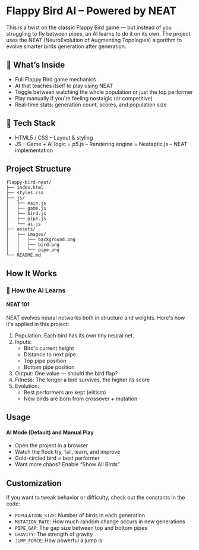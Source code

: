 # Flappy Bird AI – Powered by NEAT

This is a twist on the classic Flappy Bird game — but instead of you struggling to fly between pipes, an AI learns to do it on its own. The project uses the NEAT (NeuroEvolution of Augmenting Topologies) algorithm to evolve smarter birds generation after generation.

## 🧠 What’s Inside
- Full Flappy Bird game mechanics
- AI that teaches itself to play using NEAT
- Toggle between watching the whole population or just the top performer
- Play manually if you're feeling nostalgic (or competitive)
- Real-time stats: generation count, scores, and population size


## 🔧 Tech Stack
- HTML5 / CSS – Layout & styling
- JS – Game + AI logic
= p5.js – Rendering engine
= Neataptic.js – NEAT implementation


## Project Structure

```
flappy-bird-neat/
├── index.html     
├── styles.css           
├── js/
│   ├── main.js   
│   ├── game.js      
│   ├── bird.js         
│   ├── pipe.js          
│   └── ai.js            
├── assets/
│   ├── images/
│   │   ├── background.png  
│   │   ├── bird.png        
│   │   └── pipe.png        
└── README.md      
```


## How It Works

### 🧬 How the AI Learns
#### NEAT 101
NEAT evolves neural networks both in structure and weights. Here's how it's applied in this project:

1. Population: Each bird has its own tiny neural net.
2. Inputs:
   -  Bird's current height
   -  Distance to next pipe
   -  Top pipe position
   -  Bottom pipe position
3. Output: One value — should the bird flap?
4. Fitness: The longer a bird survives, the higher its score
4. Evolution:
   -  Best performers are kept (elitism)
   - New birds are born from crossover + mutation

## Usage
#### AI Mode (Default) and Manual Play
- Open the project in a browser
- Watch the flock try, fail, learn, and improve
- Gold-circled bird = best performer
- Want more chaos? Enable “Show All Birds”

## Customization
If you want to tweak behavior or difficulty, check out the constants in the code:
- `POPULATION_SIZE`: Number of birds in each generation
- `MUTATION_RATE`: How much random change occurs in new generations
- `PIPE_GAP`: The gap size between top and bottom pipes
- `GRAVITY`: The strength of gravity
- `JUMP_FORCE`: How powerful a jump is